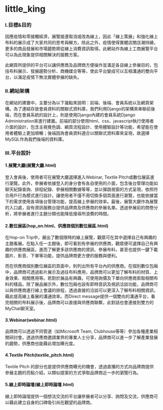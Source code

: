 # little_king
### I.目標&目的
因應疫情和零接觸經濟，展覽接連取消或改為線上，因此「線上策展」和強化線上布料的展示成了大家共同的思考與解方。除此之外，疫情使得實體店關店潮持續，更多的商品發展和市場趨勢將從線上消費資訊取得。此網站作為線上工商展覽平台可以為此現象提供相關解決的服務方案。

此網頁所提供的平台可以讓供應商及品牌商方便操作並滿足各自線上參展目的，包括布料展示、發展趨勢分析、商機媒合等等，使此平台變成可以互相溝通的雙向平台，以滿足疫情下無法實體參展的缺失。
### II.網站架構
在網站的建置中，主要分為以下幾點來說明：前端、後端、會員系統以及網頁架構。為了連結存放會員資料的關聯式資料庫，我們利用Django的架構來串聯前後端，而在會員系統的設計上，則是使用Django內建的會員系統Django Administration來進行建置。前端的部分使用html、css、javascript執行使用者介面的設計，包含主視覺色調、網頁流程設計、使用體驗設計等功能，希望能在使用者體驗上更加順暢；後端因為會員資料適合以關聯式資料庫來呈現，故選擇MySQL作為我們後端的資料庫。
### III.平台設計
#### 1.展覽大廳(展覽大廳.html)
登入會員後，使用者可在展覽大廳選擇進入Webinar, Textile Pitch或數位展區進行瀏覽。此外，參展者依據登入的身分會有各自使用的介面，包含後台管理功能如聊天紀錄查詢、排程紀錄、參展相關數據等等，並以彈跳視窗的方式呈現，依照符合用戶行為模式進行設計。讓使用者不僅不用切換多個頁面進行瀏覽，也能依據當下的需求使用各項後台管理功能，提高線上參展的效率。最後，展覽大廳作為展覽的入口處，設有資訊服務台提供品牌商及供應商的參展名單。透過參展前的問卷分析，將參展者進行主題分類也能降低搜尋所浪費的時間。
#### 2.數位展區(hop_on.html、供應商個別數位展區.html)
在Hop-on Trip中，展出了數個限時的線上展覽，觀眾可在其中選擇自己有興趣的主題看展。在點入任一主題後，即可看到有參展的供應商，觀眾便可選擇自己有興趣的供應商展區，進而了解更多該供應商的資訊、參展布料，甚至也提供一鍵下載圖片、影音、下單等功能，提供品牌商更方便的服務與便利。

而在供應商個別數位展區的頁面中，則列出所有平台內的供應商。在個別數位包廂中，品牌商可透過影片展示及過往布料應用，品牌商可以更加了解布料的材質、上身效果、相關應用等。若對於展品有興趣，可使用詢價及下單向供應商索取相關布料的樣品。除了展品展示外，數位包廂也設有即時音訊及視訊洽談功能，品牌商可以與供應商進行線上會議的排程，透過直接的洽談可以更深入了解布料相關資訊，藉此提高線上看展的溝通效率。而Direct message提供一個雙向的溝通平台，看完相關的布料展示後，品牌商可以直接與供應商聯繫，此對話也會連接到雙方的MyChat聊天室。
#### 3.Webinar(webinar.html)
品牌商可以透過不同管道（如Microsoft Team, Clubhouse等等）參加各種產業相關研討會。透過供應商邀請業界的專業人士分享，品牌商可以進一步了解產業發展的趨勢，供應商也能藉此增加曝光度。
#### 4.Textile Pitch(textile_pitch.html)
Textile Pitch 的部分也是提供供應商曝光的機會，透過直播的方式向品牌商提供參展主題的亮點介紹，以類似提案的方式爭取品牌商近一步的瀏覽行為。
#### 5.線上即時論壇(線上即時論壇.html)
線上即時論壇提供一個想法交流的平台讓參展者可以分享、詢問及交流，供應商可以藉此建立自身的口碑吸引尚在觀望的品牌商。
